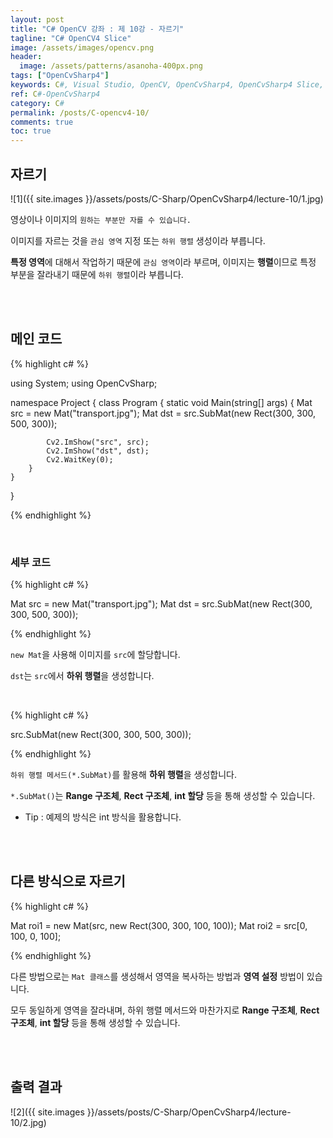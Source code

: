```yaml
---
layout: post
title: "C# OpenCV 강좌 : 제 10강 - 자르기"
tagline: "C# OpenCV4 Slice"
image: /assets/images/opencv.png
header:
  image: /assets/patterns/asanoha-400px.png
tags: ["OpenCvSharp4"]
keywords: C#, Visual Studio, OpenCV, OpenCvSharp4, OpenCvSharp4 Slice, OpenCvSharp4 ROI, OpenCvSharp4 SubMat
ref: C#-OpenCvSharp4
category: C#
permalink: /posts/C-opencv4-10/
comments: true
toc: true
---
```


## 자르기

![1]({{ site.images }}/assets/posts/C-Sharp/OpenCvSharp4/lecture-10/1.jpg)

영상이나 이미지의 `원하는 부분만 자를 수 있습니다.`

이미지를 자르는 것을 `관심 영역` 지정 또는 `하위 행렬` 생성이라 부릅니다.

**특정 영역**에 대해서 작업하기 때문에 `관심 영역`이라 부르며, 이미지는 **행렬**이므로 특정 부분을 잘라내기 때문에 `하위 행렬`이라 부릅니다.

<br>
<br>

## 메인 코드

{% highlight c# %}

using System;
using OpenCvSharp;

namespace Project
{
    class Program
    {
        static void Main(string[] args)
        {
            Mat src = new Mat("transport.jpg");
            Mat dst = src.SubMat(new Rect(300, 300, 500, 300));

            Cv2.ImShow("src", src);
            Cv2.ImShow("dst", dst);
            Cv2.WaitKey(0);
        }
    }
}

{% endhighlight %}

<br>

### 세부 코드

{% highlight c# %}

Mat src = new Mat("transport.jpg");
Mat dst = src.SubMat(new Rect(300, 300, 500, 300));

{% endhighlight %}

`new Mat`을 사용해 이미지를 `src`에 할당합니다.

`dst`는 `src`에서 **하위 행렬**을 생성합니다.

<br>

{% highlight c# %}

src.SubMat(new Rect(300, 300, 500, 300));

{% endhighlight %}

`하위 행렬 메서드(*.SubMat)`를 활용해 **하위 행렬**을 생성합니다.

`*.SubMat()`는 **Range 구조체**, **Rect 구조체**, **int 할당** 등을 통해 생성할 수 있습니다.

- Tip : 예제의 방식은 int 방식을 활용합니다.

<br>
<br>

## 다른 방식으로 자르기

{% highlight c# %}

Mat roi1 = new Mat(src, new Rect(300, 300, 100, 100));
Mat roi2 = src[0, 100, 0, 100];

{% endhighlight %}

다른 방법으로는 `Mat 클래스`를 생성해서 영역을 복사하는 방법과 **영역 설정** 방법이 있습니다.

모두 동일하게 영역을 잘라내며, 하위 행렬 메서드와 마찬가지로 **Range 구조체**, **Rect 구조체**, **int 할당** 등을 통해 생성할 수 있습니다.

<br>
<br>

## 출력 결과

![2]({{ site.images }}/assets/posts/C-Sharp/OpenCvSharp4/lecture-10/2.jpg)
